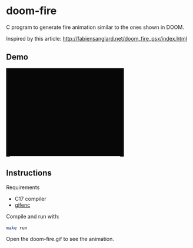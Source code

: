 
doom-fire
=========

C program to generate fire animation similar to the ones shown in DOOM.

Inspired by this article: http://fabiensanglard.net/doom_fire_psx/index.html

## Demo

![Demo](doom-fire.gif)

## Instructions

Requirements
* C17 compiler
* [gifenc](https://github.com/lecram/gifenc)

Compile and run with:

```sh
make run
```

Open the doom-fire.gif to see the animation.

